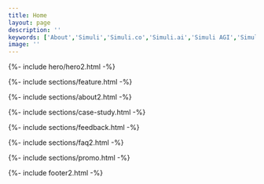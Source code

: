 ```yaml
---
title: Home
layout: page
description: ''
keywords: ['About','Simuli','Simuli.co','Simuli.ai','Simuli AGI','Simuli.com','Simuli Hardware','Hardware','Chips','Hardware Chips','Intelligent computing','Self Driving Hardware','Self Driving Chips','Self Driving Application','Energy efficient Chips','Artificial General Intelligence','Artificial Intelligence chips','Energy efficient Artificial Intelligence chips','Nueromorphic computing','Hypervectors','Hypervector','Hypervector computing','Hypervector chips','Intelligent semiconductors','Vertical Scaling chips','Memory efficient chips','Breakthrough semiconductors','Metaverse Chips','Metaverse semiconductors','Mining chips','low energy mining chips','Crypto chips','Crypto mining chips']
image: ''
---
```


<!-- Start Hero
		============================================= -->
{%- include hero/hero2.html -%}
<!-- End Hero -->

<!-- Start Feature
		============================================= -->
{%- include sections/feature.html -%}
<!-- End Feature -->

<!-- Start About
		============================================= -->
{%- include sections/about2.html -%}
<!-- End About -->

<!-- Start case-study
		============================================= -->
{%- include sections/case-study.html -%}
<!-- End case-study -->


<!-- Start Feedback
		============================================= -->
{%- include sections/feedback.html -%}
<!-- End Feedback -->

<!-- Start Faq
		============================================= -->
{%- include sections/faq2.html -%}
<!-- End faq -->

<!-- Start Case Study
		============================================= -->
<!-- {%- include sections/case.html -%} -->
<!-- End Case Study -->

<!-- Start Agency Success
		============================================= -->
<!-- {%- include sections/about.html -%} -->
<!-- End Agency Success -->

<!-- Start Blog
		============================================= -->
<!-- {%- include sections/blog.html -%} -->
<!-- End Blog -->

<!-- Start Promo
		============================================= -->
{%- include sections/promo.html -%}
<!-- End Promo -->

<!-- Start Promo
		============================================= -->
{%- include footer2.html -%}
<!-- End Promo -->
